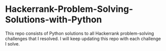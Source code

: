 # Hackerrank-Problem-Solving-Solutions-with-Python

This repo consists of Python solutions to all Hackerrank problem-solving challenges that I resolved.
I will keep updating this repo with each challenge I solve.
